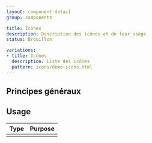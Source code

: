 ```yaml
---
layout: component-detail
group: components

title: Icônes
description: Description des icônes et de leur usage
status: Brouillon

variations:
- title: Icônes
  description: Liste des icônes
  pattern: icons/demo-icons.html
---
```


## Principes généraux



## Usage

| Type              | Purpose                                                                          |
| ---------------   |----------------------------------------------------------------------------------|
|                   |                                                                                  |